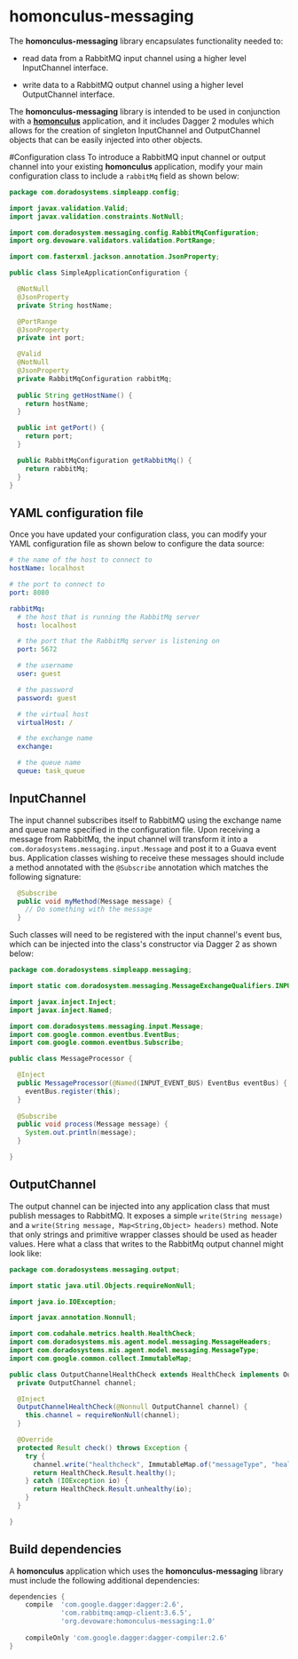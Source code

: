 # homonculus-messaging

The **homonculus-messaging** library encapsulates functionality needed to:

* read data from a RabbitMQ input channel using a higher level InputChannel interface.

* write data to a RabbitMQ output channel using a higher level OutputChannel interface.  

The **homonculus-messaging** library is intended to be used in conjunction with a
**[homonculus](https://github.com/cpdevoto/devoware-utils/tree/master/homonculus-core)** application, and it includes Dagger 2 modules
which allows for the creation of singleton InputChannel and OutputChannel objects that can be easily injected into other objects.

#Configuration class
To introduce a RabbitMQ input channel or output channel into your existing **homonculus** application, modify your main configuration class to
include a ```rabbitMq``` field as shown below:

```java
package com.doradosystems.simpleapp.config;

import javax.validation.Valid;
import javax.validation.constraints.NotNull;

import com.doradosystem.messaging.config.RabbitMqConfiguration;
import org.devoware.validators.validation.PortRange;

import com.fasterxml.jackson.annotation.JsonProperty;

public class SimpleApplicationConfiguration {

  @NotNull
  @JsonProperty
  private String hostName;

  @PortRange
  @JsonProperty
  private int port;

  @Valid
  @NotNull
  @JsonProperty
  private RabbitMqConfiguration rabbitMq;
  
  public String getHostName() {
    return hostName;
  }

  public int getPort() {
    return port;
  }

  public RabbitMqConfiguration getRabbitMq() {
    return rabbitMq;
  }
}
```
## YAML configuration file

Once you have updated your configuration class, you can modify your YAML configuration file as shown below to configure the data source:

```yaml
# the name of the host to connect to
hostName: localhost

# the port to connect to
port: 8080

rabbitMq:
  # the host that is running the RabbitMq server
  host: localhost

  # the port that the RabbitMq server is listening on
  port: 5672

  # the username
  user: guest

  # the password
  password: guest

  # the virtual host
  virtualHost: /

  # the exchange name
  exchange:  

  # the queue name
  queue: task_queue
```

## InputChannel
The input channel subscribes itself to RabbitMQ using the exchange name and queue name specified in the configuration file. Upon
receiving a message from RabbitMq, the input channel will transform it into a ```com.doradosystems.messaging.input.Message``` and
post it to a Guava event bus. Application classes wishing to receive these messages should include a method annotated with the 
```@Subscribe``` annotation which matches the following signature:

```java
  @Subscribe
  public void myMethod(Message message) {
    // Do something with the message
  }
```
Such classes will need to be registered with the input channel's event bus, which can be injected into the class's constructor via
Dagger 2 as shown below:
```java
package com.doradosystems.simpleapp.messaging;

import static com.doradosystem.messaging.MessageExchangeQualifiers.INPUT_EVENT_BUS;

import javax.inject.Inject;
import javax.inject.Named;

import com.doradosystems.messaging.input.Message;
import com.google.common.eventbus.EventBus;
import com.google.common.eventbus.Subscribe;

public class MessageProcessor {

  @Inject
  public MessageProcessor(@Named(INPUT_EVENT_BUS) EventBus eventBus) {
    eventBus.register(this);
  }
  
  @Subscribe
  public void process(Message message) {
    System.out.println(message);
  }

}
```

## OutputChannel

The output channel can be injected into any application class that must publish messages to RabbitMQ.  It exposes a simple ```write(String message)```
and a ```write(String message, Map<String,Object> headers)``` method.  Note that only strings and primitive wrapper classes should be
used as header values. Here what a class that writes to the RabbitMq output channel might look like:

```java
package com.doradosystems.messaging.output;

import static java.util.Objects.requireNonNull;

import java.io.IOException;

import javax.annotation.Nonnull;

import com.codahale.metrics.health.HealthCheck;
import com.doradosystems.mis.agent.model.messaging.MessageHeaders;
import com.doradosystems.mis.agent.model.messaging.MessageType;
import com.google.common.collect.ImmutableMap;

public class OutputChannelHealthCheck extends HealthCheck implements OutputChannelHealthCheckMBean {
  private OutputChannel channel;

  @Inject
  OutputChannelHealthCheck(@Nonnull OutputChannel channel) {
    this.channel = requireNonNull(channel);
  }

  @Override
  protected Result check() throws Exception {
    try {
      channel.write("healthcheck", ImmutableMap.of("messageType", "healthcheck");
      return HealthCheck.Result.healthy();
    } catch (IOException io) {
      return HealthCheck.Result.unhealthy(io);
    }
  }

}
```
## Build dependencies
A **homonculus** application which uses the **homonculus-messaging** library must include the following additional dependencies:

```groovy
dependencies {
    compile  'com.google.dagger:dagger:2.6',
             'com.rabbitmq:amqp-client:3.6.5',
             'org.devoware:homonculus-messaging:1.0'
            
    compileOnly 'com.google.dagger:dagger-compiler:2.6'         
}
```
